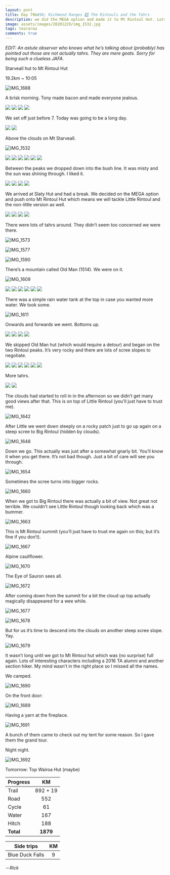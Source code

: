 ```yaml
---
layout: post
title: Day 79&#58; Richmond Ranges 3️⃣ The Rintouls and the Tahrs
description: we did the MEGA option and made it to Mt Rintoul Hut. Lots of Tahrs on the ridges. Didn’t get good views though. Darn it. 
image: assets/images/20201229/img_1532.jpg
tags: teararoa
comments: true
---
```


_EDIT: An astute observer who knows what he’s talking about (probably) has pointed out those are not actually tahrs. They are mere goats. Sorry for being such a clueless JAFA._

Starveall hut to Mt Rintoul Hut

19.2km ~ 10:05

![IMG_1688](/assets/images/20201229/img_1688.jpg)

A brisk morning. Tony made bacon and made everyone jealous. 

<div class="gallery" data-columns="2">
  <img src="/assets/images/20201229/img_1511.jpg">
  <img src="/assets/images/20201229/img_1513.jpg">
  <img src="/assets/images/20201229/img_1516.jpg">
  <img src="/assets/images/20201229/img_1517.jpg">
</div>

We set off just before 7. Today was going to be a long day. 

<div class="gallery" data-columns="2">
  <img src="/assets/images/20201229/img_1519.jpg">
  <img src="/assets/images/20201229/img_1529.jpg">
</div>

Above the clouds on Mt Starveall.

![IMG_1532](/assets/images/20201229/img_1532.jpg)

<div class="gallery" data-columns="2">
  <img src="/assets/images/20201229/img_1540.jpg">
  <img src="/assets/images/20201229/img_1542.jpg">
  <img src="/assets/images/20201229/img_1543.jpg">
  <img src="/assets/images/20201229/img_1544.jpg">
  <img src="/assets/images/20201229/img_1545.jpg">
  <img src="/assets/images/20201229/img_1546.jpg">
</div>

Between the peaks we dropped down into the bush line. It was misty and the sun was shining through. I liked it. 

<div class="gallery" data-columns="2">
  <img src="/assets/images/20201229/img_1550.jpg">
  <img src="/assets/images/20201229/img_1551.jpg">
  <img src="/assets/images/20201229/img_1556.jpg">
  <img src="/assets/images/20201229/img_1561.jpg">
</div>

We arrived at Slaty Hut and had a break. We decided on the MEGA option and push onto Mt Rintoul Hut which means we will tackle Little Rintoul and the non-little version as well. 

<div class="gallery" data-columns="2">
  <img src="/assets/images/20201229/img_1564.jpg">
  <img src="/assets/images/20201229/img_1567.jpg">
  <img src="/assets/images/20201229/img_1570.jpg">
  <img src="/assets/images/20201229/img_1571.jpg">
</div>

There were lots of tahrs around. They didn’t seem too concerned we were there. 

![IMG_1573](/assets/images/20201229/img_1573.jpg)

![IMG_1577](/assets/images/20201229/img_1577.jpg)

![IMG_1590](/assets/images/20201229/img_1590.jpg)

There’s a mountain called Old Man (1514). We were on it. 

![IMG_1609](/assets/images/20201229/img_1609.jpg)

<div class="gallery" data-columns="2">
  <img src="/assets/images/20201229/img_1581.jpg">
  <img src="/assets/images/20201229/img_1593.jpg">
  <img src="/assets/images/20201229/img_1596.jpg">
  <img src="/assets/images/20201229/img_1598.jpg">
  <img src="/assets/images/20201229/img_1600.jpg">
  <img src="/assets/images/20201229/img_1607.jpg">
</div>

There was a simple rain water tank at the top in case you wanted more water. We took some. 

![IMG_1611](/assets/images/20201229/img_1611.jpg)

Onwards and forwards we went. Bottoms up. 

<div class="gallery" data-columns="2">
  <img src="/assets/images/20201229/img_1612.jpg">
  <img src="/assets/images/20201229/img_1616.jpg">
  <img src="/assets/images/20201229/img_1617.jpg">
  <img src="/assets/images/20201229/img_1619.jpg">
</div>

We skipped Old Man hut (which would require a detour) and began on the two Rintoul peaks. It’s very rocky and there are lots of scree slopes to negotiate. 

<div class="gallery" data-columns="2">
  <img src="/assets/images/20201229/img_1621.jpg">
  <img src="/assets/images/20201229/img_1622.jpg">
  <img src="/assets/images/20201229/img_1627.jpg">
  <img src="/assets/images/20201229/img_1636.jpg">
  <img src="/assets/images/20201229/img_1640.jpg">
  <img src="/assets/images/20201229/img_1641.jpg">
</div>

More tahrs.

<div class="gallery" data-columns="2">
  <img src="/assets/images/20201229/img_1632.jpg">
  <img src="/assets/images/20201229/img_1633.jpg">
</div>

The clouds had started to roll in in the afternoon so we didn’t get many good views after that. This is on top of Little Rintoul (you’ll just have to trust me). 

![IMG_1642](/assets/images/20201229/img_1642.jpg)

After Little we went down steeply on a rocky patch just to go up again on a steep scree to Big Rintoul (hidden by clouds). 

![IMG_1648](/assets/images/20201229/img_1648.jpg)

Down we go. This actually was just after a somewhat gnarly bit. You’ll know it when you get there. It’s not bad though. Just a bit of care will see you through. 

![IMG_1654](/assets/images/20201229/img_1654.jpg)

Sometimes the scree turns into bigger rocks. 

![IMG_1660](/assets/images/20201229/img_1660.jpg)

When we got to Big Rintoul there was actually a bit of view. Not great not terrible. We couldn’t see Little Rintoul though looking back which was a bummer. 

![IMG_1663](/assets/images/20201229/img_1663.jpg)

This is Mt Rintoul summit (you’ll just have to trust me again on this; but it’s fine if you don’t).

![IMG_1667](/assets/images/20201229/img_1667.jpg)

Alpine cauliflower. 

![IMG_1670](/assets/images/20201229/img_1670.jpg)

The Eye of Sauron sees all. 

![IMG_1672](/assets/images/20201229/img_1672.jpg)

After coming down from the summit for a bit the cloud up top actually magically disappeared for a wee while. 

![IMG_1677](/assets/images/20201229/img_1677.jpg)

![IMG_1678](/assets/images/20201229/img_1678.jpg)

But for us it’s time to descend into the clouds on another steep scree slope. Yay. 

![IMG_1679](/assets/images/20201229/img_1679.jpg)

It wasn’t long until we got to Mt Rintoul hut which was (no surprise) full again. Lots of interesting characters including a 2016 TA alumni and another section hiker. My mind wasn’t in the right place so I missed all the names. 

We camped. 

![IMG_1690](/assets/images/20201229/img_1690.jpg)

On the front door:

![IMG_1689](/assets/images/20201229/img_1689.jpg)

Having a yarn at the fireplace. 

![IMG_1691](/assets/images/20201229/img_1691.jpg)

A bunch of them came to check out my tent for some reason. So I gave them the grand tour. 

Night night. 

![IMG_1692](/assets/images/20201229/img_1692.jpg)

Tomorrow: Top Wairoa Hut (maybe)

| Progress | KM |
| ---- |:----:|
| Trail | 892 + 19 |
| Road | 552 |
| Cycle | 61 |
| Water | 167 |
| Hitch | 188 |
| **Total** | **1879** |

| Side trips | KM |
| ---- |:----:|
| Blue Duck Falls | 9 |


－_Rick_